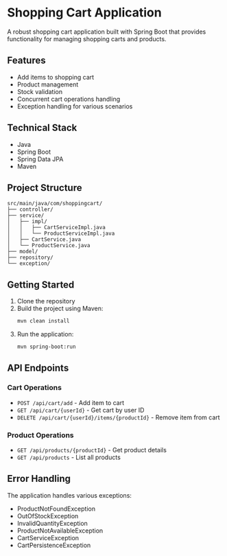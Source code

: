 # Shopping Cart Application

A robust shopping cart application built with Spring Boot that provides functionality for managing shopping carts and products.

## Features

- Add items to shopping cart
- Product management
- Stock validation
- Concurrent cart operations handling
- Exception handling for various scenarios

## Technical Stack

- Java
- Spring Boot
- Spring Data JPA
- Maven

## Project Structure

```
src/main/java/com/shoppingcart/
├── controller/
├── service/
│   ├── impl/
│   │   ├── CartServiceImpl.java
│   │   └── ProductServiceImpl.java
│   ├── CartService.java
│   └── ProductService.java
├── model/
├── repository/
└── exception/
```

## Getting Started

1. Clone the repository
2. Build the project using Maven:
   ```bash
   mvn clean install
   ```
3. Run the application:
   ```bash
   mvn spring-boot:run
   ```

## API Endpoints

### Cart Operations
- `POST /api/cart/add` - Add item to cart
- `GET /api/cart/{userId}` - Get cart by user ID
- `DELETE /api/cart/{userId}/items/{productId}` - Remove item from cart

### Product Operations
- `GET /api/products/{productId}` - Get product details
- `GET /api/products` - List all products

## Error Handling

The application handles various exceptions:
- ProductNotFoundException
- OutOfStockException
- InvalidQuantityException
- ProductNotAvailableException
- CartServiceException
- CartPersistenceException
